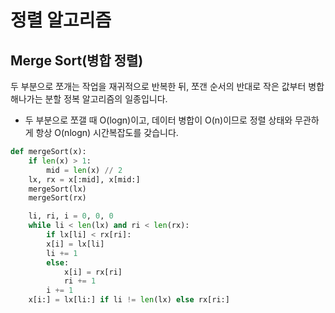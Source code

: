 # 정렬 알고리즘

## Merge Sort(병합 정렬)

두 부분으로 쪼개는 작업을 재귀적으로 반복한 뒤, 쪼갠 순서의 반대로 작은 값부터 병합해나가는 분할 정복 알고리즘의 일종입니다.

- 두 부분으로 쪼갤 때 O(logn)이고, 데이터 병합이 O(n)이므로 정렬 상태와 무관하게 항상 O(nlogn) 시간복잡도를 갖습니다.

```python
def mergeSort(x):
	if len(x) > 1:
		mid = len(x) // 2
	lx, rx = x[:mid], x[mid:]
	mergeSort(lx)
	mergeSort(rx)

	li, ri, i = 0, 0, 0
	while li < len(lx) and ri < len(rx):
		if lx[li] < rx[ri]:
		x[i] = lx[li]
		li += 1
		else:
			x[i] = rx[ri]
			ri += 1
		i += 1
	x[i:] = lx[li:] if li != len(lx) else rx[ri:]
```